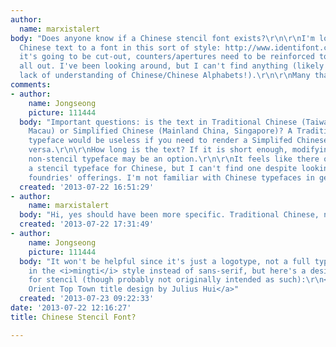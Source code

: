 ```yaml
---
author:
  name: marxistalert
body: "Does anyone know if a Chinese stencil font exists?\r\n\r\nI'm looking to match
  Chinese text to a font in this sort of style: http://www.identifont.com/similar?681\r\n\r\nAs
  it's going to be cut-out, counters/apertures need to be reinforced to as not to
  all out. I've been looking around, but I can't find anything (likely to be my total
  lack of understanding of Chinese/Chinese Alphabets!).\r\n\r\nMany thanks."
comments:
- author:
    name: Jongseong
    picture: 111444
  body: "Important questions: is the text in Traditional Chinese (Taiwan, Hong Kong,
    Macau) or Simplified Chinese (Mainland China, Singapore)? A Traditional Chinese
    typeface would be useless if you need to render a Simplifed Chinese text and vice
    versa.\r\n\r\nHow long is the text? If it is short enough, modifying an existing
    non-stencil typeface may be an option.\r\n\r\nIt feels like there ought to be
    a stencil typeface for Chinese, but I can't find one despite looking through several
    foundries' offerings. I'm not familiar with Chinese typefaces in general, though."
  created: '2013-07-22 16:51:29'
- author:
    name: marxistalert
  body: "Hi, yes should have been more specific. Traditional Chinese, not Simplified.\r\n\r\nThanks."
  created: '2013-07-22 17:31:49'
- author:
    name: Jongseong
    picture: 111444
  body: "It won't be helpful since it's just a logotype, not a full typeface, and
    in the <i>mingti</i> style instead of sans-serif, but here's a design that works
    for stencil (though probably not originally intended as such):\r\n<a href=\"http://www.juliushui.com/html/works/oriental_top_town_logotype/index.html\">\u5927\u6771\u65B9
    Orient Top Town title design by Julius Hui</a>"
  created: '2013-07-23 09:22:33'
date: '2013-07-22 12:16:27'
title: Chinese Stencil Font?

---
```

